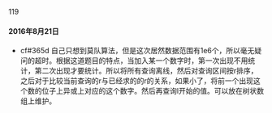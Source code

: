 119

#### 2016年8月21日
- cf#365d 自己只想到莫队算法，但是这次居然数据范围有1e6个，所以毫无疑问的超时。根据这道题目的特点，当加入某一个数字时，第一次出现不用统计，第二次出现才要统计。所以将所有查询离线，然后对查询区间按r排序，之后对于比较当前查询的r与已经求的的r的关系，如果小了，将前一个出现这个数的位子上异或上对应的这个数字。然后再查询l开始的值。可以放在树状数组上维护。